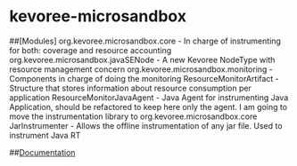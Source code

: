 kevoree-microsandbox
====================


##[Modules]
	org.kevoree.microsandbox.core - In charge of instrumenting for both: coverage and resource accounting
	org.kevoree.microsandbox.javaSENode - A new Kevoree NodeType with resource management concern
	org.kevoree.microsandbox.monitoring - Components in charge of doing the monitoring
	ResourceMonitorArtifact	- Structure that stores information about resource consumption per application
	ResourceMonitorJavaAgent	- Java Agent for instrumenting Java Application, should be refactored to keep here only the agent. I am going to move the instrumentation library to org.kevoree.microsandbox.core
	JarInstrumenter - Allows the offline instrumentation of any jar file. Used to instrument Java RT
	
##[Documentation](https://docs.google.com/document/d/1XofC_g57ZS8WYwFgBW2RBI8EZvxW_kmaPU8AsCftwkw/edit?usp=sharing)


